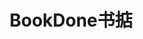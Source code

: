 ---
title: "BookDone书掂"
description: "书掂BookDone，旨在通过知识可视化技术，将复杂文本转化为动态结构，为学习者个性化构建一个高效、直观的阅读学练生态。"
image: '/images/BookDone.png'
demo: '/files/BookDone_demo.mp4'
# code: 'https://github.com/yourusername/project1'
slides: '/files/bookdone1.pdf'
--- 